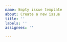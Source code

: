 ```yaml
---
name: Empty issue template
about: Create a new issue
title: ''
labels: ''
assignees: ''

---
```


<!--
Write a clear description of the task. Be as concise as possible, but provide the necessary context for others to understand the what, why, and what solutions may already have been considered
-->
